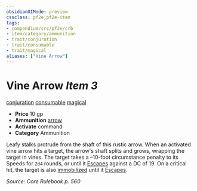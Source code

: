 ```yaml
---
obsidianUIMode: preview
cssclass: pf2e,pf2e-item
tags:
- compendium/src/pf2e/crb
- item/category/ammunition
- trait/conjuration
- trait/consumable
- trait/magical
aliases: ["Vine Arrow"]
---
```

# Vine Arrow *Item 3*  
[conjuration](../../../Rules/traits/conjuration.md)  [consumable](../../../Rules/traits/consumable.md)  [magical](../../../Rules/traits/magical.md)  

- **Price** 10 gp
- **Ammunition** [arrow](arrow.md)
- **Activate** command
- **Category** Ammunition

Leafy stalks protrude from the shaft of this rustic arrow. When an activated vine arrow hits a target, the arrow's shaft splits and grows, wrapping the target in vines. The target takes a –10-foot circumstance penalty to its Speeds for `2d4` rounds, or until it [Escapes](../../../Rules/actions/escape.md) against a DC of 19. On a critical hit, the target is also [immobilized](../../../Rules/conditions.md#Immobilized) until it [Escapes](../../../Rules/actions/escape.md).

*Source: Core Rulebook p. 560*